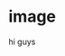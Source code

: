 # image

<head>
  <meta property="og:title" content="hi">
<meta property="og:description" content="heyyy">
<meta property="og:image" content="https://hypixelfarms.github.io/images/1.jpeg">
</head>
hi guys 
